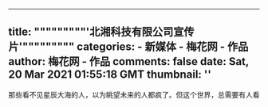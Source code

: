 
---
title: """""""""'北湘科技有限公司宣传片'"""""""""
categories: 
    - 新媒体
    - 梅花网 - 作品
author: 梅花网 - 作品
comments: false
date: Sat, 20 Mar 2021 01:55:18 GMT
thumbnail: ''
---

<div>   
<pre>那些看不见星辰大海的人，以为眺望未来的人都疯了。但这个世界，总需要有人看远一点！</pre>  
</div>
            